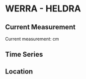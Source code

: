 # WERRA - HELDRA

## Current Measurement

Current measurement: <Value topic="rivers/pegel-online/WERRA/HELDRA/measurementValue"/> cm

## Time Series

<TimeSeries topic="rivers/pegel-online/WERRA/HELDRA/measurementValue" period="week" />

## Location

<WorldMap>
  <Marker lat="51.12500849224803" lon="10.196998244947784" labelTopic="rivers/pegel-online/WERRA/HELDRA" />
</WorldMap>
